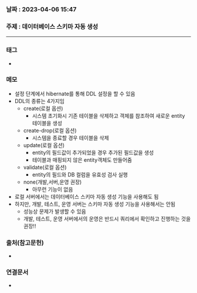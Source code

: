 ### 날짜 : 2023-04-06 15:47
### 주제 : 데이터베이스 스키마 자동 생성
---
### 태그
* 

### 메모
* 설정 단계에서 hibernate를 통해 DDL 설정을 할 수 있음
* DDL의 종류는 4가지임
	* create(로컬 옵션)
		* 시스템 초기화시 기존 테이블을 삭제하고 객체를 참조하여 새로운 entity 테이블을 생성
	* create-drop(로컬 옵션)
		* 시스템을 종료할 경우 테이블을 삭제
	* update(로컬 옵션)
		* entity의 필드값이 추가되었을 경우 추가된 필드값을 생성
		* 테이블과 매핑되지 않은 entity객체도 만들어줌 
	* validate(로컬 옵션)
		* entity의 필드와 DB 컬럼을 유효성 검사 실행
	* none(개발,서버,운영 권장)
		* 아무런 기능이 없음
* 로컬 서버에서는 데이터베이스 스키마 자동 생성 기능을 사용해도 됨
* 하지만, 개발, 테스트, 운영 서버는 스키마 자동 생성 기능을 사용해서는 안됨
	* 성능상 문제가 발생할 수 있음
	* 개발, 테스트, 운영 서버에서의 운영은 반드시 쿼리에서 확인하고 진행하는 것을 권장!!

### 출처(참고문헌)
-  

### 연결문서
- 